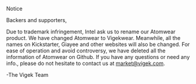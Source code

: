 Notice

Backers and supporters,

Due to trademark infringement, Intel ask us to rename our Atomwear product.  We have changed Atomwear to Vigekwear.
Meanwhile, all the names on Kickstarter, Giayee and other websites will also be changed.
For ease of operation and avoid controversy, we have deleted all the information of Atomwear on Github.
If you have any questions or need any info., please do not hesitate to contact us at market@vigek.com.

-The Vigek Team

